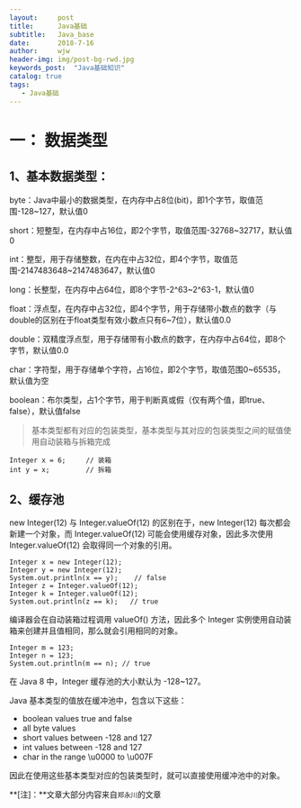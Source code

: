 ```yaml
---
layout:     post                  
title:      Java基础      
subtitle:   Java_base         
date:       2018-7-16             
author:     wjw                   
header-img: img/post-bg-rwd.jpg  
keywords_post:  "Java基础知识"
catalog: true                          
tags:                             
   - Java基础 
--- 
```


# 一：    数据类型

## 1、基本数据类型：

byte：Java中最小的数据类型，在内存中占8位(bit)，即1个字节，取值范围-128~127，默认值0

short：短整型，在内存中占16位，即2个字节，取值范围-32768~32717，默认值0

int：整型，用于存储整数，在内在中占32位，即4个字节，取值范围-2147483648~2147483647，默认值0

long：长整型，在内存中占64位，即8个字节-2^63~2^63-1，默认值0

float：浮点型，在内存中占32位，即4个字节，用于存储带小数点的数字（与double的区别在于float类型有效小数点只有6~7位），默认值0.0

double：双精度浮点型，用于存储带有小数点的数字，在内存中占64位，即8个字节，默认值0.0

char：字符型，用于存储单个字符，占16位，即2个字节，取值范围0~65535，默认值为空

boolean：布尔类型，占1个字节，用于判断真或假（仅有两个值，即true、false），默认值false

> 基本类型都有对应的包装类型，基本类型与其对应的包装类型之间的赋值使用自动装箱与拆箱完成

```
Integer x = 6;     // 装箱
int y = x;         // 拆箱
```
## 2、缓存池

new Integer(12) 与 Integer.valueOf(12) 的区别在于，new Integer(12) 每次都会新建一个对象，而 Integer.valueOf(12) 可能会使用缓存对象，因此多次使用 Integer.valueOf(12) 会取得同一个对象的引用。

```
Integer x = new Integer(12);
Integer y = new Integer(12);
System.out.println(x == y);    // false
Integer z = Integer.valueOf(12);
Integer k = Integer.valueOf(12);
System.out.println(z == k);   // true
```

编译器会在自动装箱过程调用 valueOf() 方法，因此多个 Integer 实例使用自动装箱来创建并且值相同，那么就会引用相同的对象。

```
Integer m = 123;
Integer n = 123;
System.out.println(m == n); // true
```

在 Java 8 中，Integer 缓存池的大小默认为 -128\~127。

Java 基本类型的值放在缓冲池中，包含以下这些：

- boolean values true and false
- all byte values
- short values between -128 and 127
- int values between -128 and 127
- char in the range \u0000 to \u007F

因此在使用这些基本类型对应的包装类型时，就可以直接使用缓冲池中的对象。






**[注]：**文章大部分内容来自`郑永川`的文章
